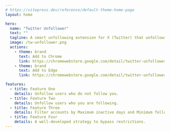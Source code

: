```yaml
---
# https://vitepress.dev/reference/default-theme-home-page
layout: home

hero:
  name: "Twitter Unfollower"
  text: ""
  tagline: A smart unfollowing extension for X (Twitter) that unfollows inactive users, small accounts, and protects those who follow back.
  image: /tw-unfollower.png
  actions:
    - theme: brand
      text: Add to Chrome
      link: https://chromewebstore.google.com/detail/twitter-unfollower/eilkgadngbcjchnpmndgafhaihmohfho
    - theme: brand
      text: Add to Edge
      link: https://chromewebstore.google.com/detail/twitter-unfollower/eilkgadngbcjchnpmndgafhaihmohfho

features:
  - title: Feature One
    details: Unfollow users who do not follow you.
  - title: Feature Two
    details: Unfollow users who you are following.
  - title: Feature Three
    details: Filter accounts by Maximum inactive days and Minimum follower count for people to be unfollowed
  - title: Feature Four
    details: A well-developed strategy to bypass restrictions.
---
```


<script setup>
    import TwitterAutoFollowFAQ from './components/TwitterAutoFollowFAQ.vue'
</script>

<TwitterAutoFollowFAQ />